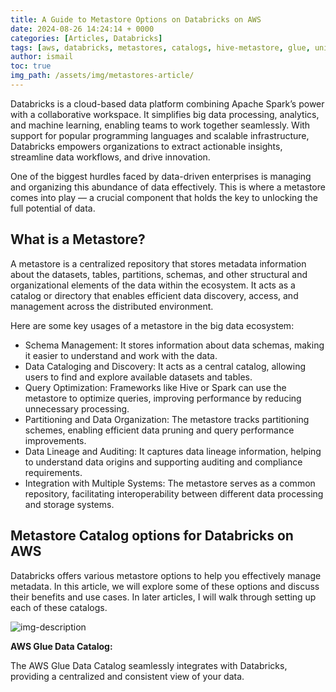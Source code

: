 ```yaml
---
title: A Guide to Metastore Options on Databricks on AWS
date: 2024-08-26 14:24:14 + 0000
categories: [Articles, Databricks]
tags: [aws, databricks, metastores, catalogs, hive-metastore, glue, unity catalog]     # TAG names should always be lowercase
author: ismail
toc: true
img_path: /assets/img/metastores-article/
---
```

Databricks is a cloud-based data platform combining Apache Spark’s power with a collaborative workspace. It simplifies big data processing, analytics, and machine learning, enabling teams to work together seamlessly. With support for popular programming languages and scalable infrastructure, Databricks empowers organizations to extract actionable insights, streamline data workflows, and drive innovation.

One of the biggest hurdles faced by data-driven enterprises is managing and organizing this abundance of data effectively. This is where a metastore comes into play — a crucial component that holds the key to unlocking the full potential of data.

## What is a Metastore? ##
A metastore is a centralized repository that stores metadata information about the datasets, tables, partitions, schemas, and other structural and organizational elements of the data within the ecosystem. It acts as a catalog or directory that enables efficient data discovery, access, and management across the distributed environment.

Here are some key usages of a metastore in the big data ecosystem:

- Schema Management: It stores information about data schemas, making it easier to understand and work with the data.
- Data Cataloging and Discovery: It acts as a central catalog, allowing users to find and explore available datasets and tables.
- Query Optimization: Frameworks like Hive or Spark can use the metastore to optimize queries, improving performance by reducing unnecessary processing.
- Partitioning and Data Organization: The metastore tracks partitioning schemes, enabling efficient data pruning and query performance improvements.
- Data Lineage and Auditing: It captures data lineage information, helping to understand data origins and supporting auditing and compliance requirements.
- Integration with Multiple Systems: The metastore serves as a common repository, facilitating interoperability between different data processing and storage systems.

## Metastore Catalog options for Databricks on AWS ##
Databricks offers various metastore options to help you effectively manage metadata. In this article, we will explore some of these options and discuss their benefits and use cases. In later articles, I will walk through setting up each of these catalogs.

![img-description](CatalogOptions.PNG)

**AWS Glue Data Catalog:**

The AWS Glue Data Catalog seamlessly integrates with Databricks, providing a centralized and consistent view of your data.
